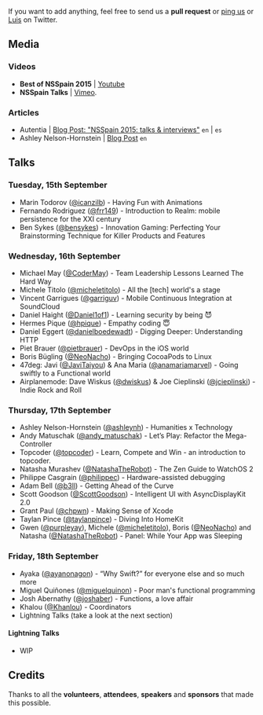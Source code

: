 If you want to add anything, feel free to send us a **pull request** or [ping us](https://twitter.com/nsspain) or [Luis](https://twitter.com/lascorbe) on Twitter.

## Media

### Videos
* **Best of NSSpain 2015** | [Youtube](https://www.youtube.com/watch?v=4J4qYbJLpAs)
* **NSSpain Talks** | [Vimeo](https://vimeo.com/tag:nsspain15).

### Articles
* Autentia | [Blog Post: "NSSpain 2015: talks & interviews"](https://www.autentia.com/2015/10/01/nsspain-2015-talks-interviews/) ``en`` | ``es``
* Ashley Nelson-Hornstein | [Blog Post](http://ashleynh.me/nsspain-2015/) ``en``

## Talks

### Tuesday, 15th September
* Marin Todorov ([@icanzilb](http://www.twitter.com/icanzilb)) - Having Fun with Animations
* Fernando Rodriguez ([@frr149](http://www.twitter.com/frr149)) - Introduction to Realm: mobile persistence for the XXI century
* Ben Sykes ([@bensykes](http://www.twitter.com/bensykes)) - Innovation Gaming: Perfecting Your Brainstorming Technique for Killer Products and Features

### Wednesday, 16th September
* Michael May ([@CoderMay](http://www.twitter.com/CoderMay)) - Team Leadership Lessons Learned The Hard Way
* Michele Titolo ([@micheletitolo](http://www.twitter.com/micheletitolo)) - All the [tech] world's a stage
* Vincent Garrigues ([@garriguv](http://www.twitter.com/garriguv)) - Mobile Continuous Integration at SoundCloud
* Daniel Haight ([@Daniel1of1](http://www.twitter.com/Daniel1of1)) - Learning security by being 😈
* Hermes Pique ([@hpique](http://www.twitter.com/hpique)) - Empathy coding 😇
* Daniel Eggert ([@danielboedewadt](http://www.twitter.com/danielboedewadt)) - Digging Deeper: Understanding HTTP
* Piet Brauer ([@pietbrauer](http://www.twitter.com/pietbrauer)) - DevOps in the iOS world
* Boris Bügling ([@NeoNacho](http://www.twitter.com/NeoNacho)) - Bringing CocoaPods to Linux
* 47deg: Javi ([@JaviTaiyou](http://www.twitter.com/JaviTaiyou)) & Ana Maria ([@anamariamarvel](http://www.twitter.com/anamariamarvel)) - Going swiftly to a Functional world
* Airplanemode: Dave Wiskus ([@dwiskus](http://www.twitter.com/dwiskus)) & Joe Cieplinski ([@jcieplinski](http://www.twitter.com/jcieplinski)) - Indie Rock and Roll

### Thursday, 17th September
* Ashley Nelson-Hornstein ([@ashleynh](http://www.twitter.com/ashleynh)) - Humanities x Technology
* Andy Matuschak ([@andy_matuschak](http://www.twitter.com/andy_matuschak)) - Let’s Play: Refactor the Mega-Controller
* Topcoder ([@topcoder](http://www.twitter.com/topcoder)) - Learn, Compete and Win - an introduction to topcoder.
* Natasha Murashev ([@NatashaTheRobot](http://www.twitter.com/NatashaTheRobot)) - The Zen Guide to WatchOS 2
* Philippe Casgrain ([@philippec](http://www.twitter.com/philippec)) - Hardware-assisted debugging
* Adam Bell ([@b3ll](http://www.twitter.com/b3ll)) - Getting Ahead of the Curve
* Scott Goodson ([@ScottGoodson](http://www.twitter.com/ScottGoodson)) - Intelligent UI with AsyncDisplayKit 2.0
* Grant Paul ([@chpwn](http://www.twitter.com/chpwn)) - Making Sense of Xcode
* Taylan Pince ([@taylanpince](http://www.twitter.com/taylanpince)) - Diving Into HomeKit
* Gwen ([@purpleyay](http://www.twitter.com/purpleyay)), Michele ([@micheletitolo](http://www.twitter.com/micheletitolo)), Boris ([@NeoNacho](http://www.twitter.com/NeoNacho)) and Natasha ([@NatashaTheRobot](http://www.twitter.com/NatashaTheRobot)) - Panel: While Your App was Sleeping

### Friday, 18th September
* Ayaka ([@ayanonagon](http://www.twitter.com/ayanonagon)) - “Why Swift?” for everyone else and so much more
* Miguel Quiñones ([@miguelquinon](http://www.twitter.com/miguelquinon)) - Poor man's functional programming
* Josh Abernathy ([@joshaber](http://www.twitter.com/joshaber)) - Functions, a love affair
* Khalou ([@Khanlou](http://www.twitter.com/Khanlou)) - Coordinators
* Lightning Talks (take a look at the next section)

#### Lightning Talks
* WIP

## Credits
Thanks to all the **volunteers**, **attendees**, **speakers** and **sponsors** that made this possible.
